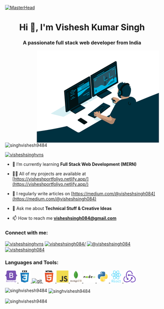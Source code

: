 [![MasterHead](https://cdn.quotesgram.com/img/80/93/377976615-quote-talk-is-cheap-show-me-the-code-linus-torvalds-273528.jpg)](https://github.com/singhvishesh9484)
<h1 align="center">Hi 👋, I'm Vishesh Kumar Singh</h1>
<h3 align="center">A passionate full stack web developer from India</h3>
<img align="right" src="https://raw.githubusercontent.com/ScorchingShade/ScorchingShade/main/code.gif" alt="Coding" width="400">

<p align="left"> <img src="https://komarev.com/ghpvc/?username=singhvishesh9484&label=Profile%20views&color=0e75b6&style=flat" alt="singhvishesh9484" /> </p>

<p align="left"> <a href="https://twitter.com/visheshsinghvns" target="blank"><img src="https://img.shields.io/twitter/follow/visheshsinghvns?logo=twitter&style=for-the-badge" alt="visheshsinghvns" /></a> </p>

- 🌱 I’m currently learning **Full Stack Web Development (MERN)**

- 👨‍💻 All of my projects are available at [https://visheshportfoliyo.netlify.app/](https://visheshportfoliyo.netlify.app/)

- 📝 I regularly write articles on [https://medium.com/@visheshsingh084](https://medium.com/@visheshsingh084)

- 💬 Ask me about **Technical Stuff & Creative Ideas**

- 📫 How to reach me **visheshsingh084@gmail.com**

<h3 align="left">Connect with me:</h3>
<p align="left">
<a href="https://twitter.com/visheshsinghvns" target="blank"><img align="center" src="https://raw.githubusercontent.com/rahuldkjain/github-profile-readme-generator/master/src/images/icons/Social/twitter.svg" alt="visheshsinghvns" height="30" width="40" /></a>
<a href="https://linkedin.com/in/visheshsingh084/" target="blank"><img align="center" src="https://raw.githubusercontent.com/rahuldkjain/github-profile-readme-generator/master/src/images/icons/Social/linked-in-alt.svg" alt="visheshsingh084/" height="30" width="40" /></a>
<a href="https://medium.com/@visheshsingh084" target="blank"><img align="center" src="https://raw.githubusercontent.com/rahuldkjain/github-profile-readme-generator/master/src/images/icons/Social/medium.svg" alt="@visheshsingh084" height="30" width="40" /></a>
<a href="https://www.hackerrank.com/visheshsingh084" target="blank"><img align="center" src="https://raw.githubusercontent.com/rahuldkjain/github-profile-readme-generator/master/src/images/icons/Social/hackerrank.svg" alt="visheshsingh084" height="30" width="40" /></a>
</p>

<h3 align="left">Languages and Tools:</h3>
<p align="left"> <a href="https://getbootstrap.com" target="_blank" rel="noreferrer"> <img src="https://raw.githubusercontent.com/devicons/devicon/master/icons/bootstrap/bootstrap-plain-wordmark.svg" alt="bootstrap" width="40" height="40"/> </a> <a href="https://www.w3schools.com/css/" target="_blank" rel="noreferrer"> <img src="https://raw.githubusercontent.com/devicons/devicon/master/icons/css3/css3-original-wordmark.svg" alt="css3" width="40" height="40"/> </a> <a href="https://git-scm.com/" target="_blank" rel="noreferrer"> <img src="https://www.vectorlogo.zone/logos/git-scm/git-scm-icon.svg" alt="git" width="40" height="40"/> </a> <a href="https://www.w3.org/html/" target="_blank" rel="noreferrer"> <img src="https://raw.githubusercontent.com/devicons/devicon/master/icons/html5/html5-original-wordmark.svg" alt="html5" width="40" height="40"/> </a> <a href="https://developer.mozilla.org/en-US/docs/Web/JavaScript" target="_blank" rel="noreferrer"> <img src="https://raw.githubusercontent.com/devicons/devicon/master/icons/javascript/javascript-original.svg" alt="javascript" width="40" height="40"/> </a> <a href="https://www.mongodb.com/" target="_blank" rel="noreferrer"> <img src="https://raw.githubusercontent.com/devicons/devicon/master/icons/mongodb/mongodb-original-wordmark.svg" alt="mongodb" width="40" height="40"/> </a> <a href="https://nodejs.org" target="_blank" rel="noreferrer"> <img src="https://raw.githubusercontent.com/devicons/devicon/master/icons/nodejs/nodejs-original-wordmark.svg" alt="nodejs" width="40" height="40"/> </a> <a href="https://www.python.org" target="_blank" rel="noreferrer"> <img src="https://raw.githubusercontent.com/devicons/devicon/master/icons/python/python-original.svg" alt="python" width="40" height="40"/> </a> <a href="https://reactjs.org/" target="_blank" rel="noreferrer"> <img src="https://raw.githubusercontent.com/devicons/devicon/master/icons/react/react-original-wordmark.svg" alt="react" width="40" height="40"/> </a> <a href="https://redux.js.org" target="_blank" rel="noreferrer"> <img src="https://raw.githubusercontent.com/devicons/devicon/master/icons/redux/redux-original.svg" alt="redux" width="40" height="40"/> </a> </p>

<p><img align="left" src="https://github-readme-stats.vercel.app/api/top-langs?username=singhvishesh9484&show_icons=true&locale=en&layout=compact" alt="singhvishesh9484" /></p>

<p>&nbsp;<img align="center" src="https://github-readme-stats.vercel.app/api?username=singhvishesh9484&show_icons=true&locale=en" alt="singhvishesh9484" /></p>

<p><img align="center" src="https://github-readme-streak-stats.herokuapp.com/?user=singhvishesh9484&" alt="singhvishesh9484" /></p>



